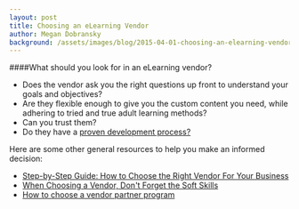 ```yaml
---
layout: post
title: Choosing an eLearning Vendor
author: Megan Dobransky
background: /assets/images/blog/2015-04-01-choosing-an-elearning-vendor.jpg
---
```

####What should you look for in an eLearning vendor?

* Does the vendor ask you the right questions up front to understand your goals and objectives?
* Are they flexible enough to give you the custom content you need, while adhering to tried and true adult learning methods?
* Can you trust them? 
* Do they have a
[proven development process?](http://edgepointlearning.com/blog/2013/11/14/whats-the-key-to-creating-a-successful-elearning-project)

Here are some other general resources to help you make an informed decision:

* [Step-by-Step Guide: How to Choose the Right Vendor For Your Business](http://huff.to/1csb3oR)
* [When Choosing a Vendor, Don't Forget the Soft Skills](http://bit.ly/1csbrnb)
* [How to choose a vendor partner program](http://searchitchannel.techtarget.com/feature/How-to-choose-a-vendor-partner-program)
